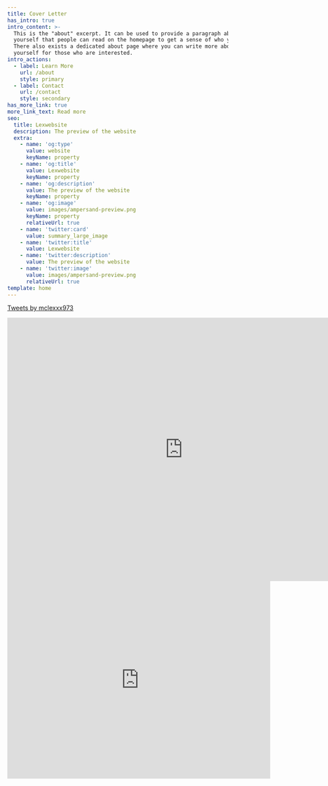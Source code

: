 ```yaml
---
title: Cover Letter
has_intro: true
intro_content: >-
  This is the "about" excerpt. It can be used to provide a paragraph about
  yourself that people can read on the homepage to get a sense of who you are.
  There also exists a dedicated about page where you can write more about
  yourself for those who are interested.
intro_actions:
  - label: Learn More
    url: /about
    style: primary
  - label: Contact
    url: /contact
    style: secondary
has_more_link: true
more_link_text: Read more
seo:
  title: Lexwebsite
  description: The preview of the website
  extra:
    - name: 'og:type'
      value: website
      keyName: property
    - name: 'og:title'
      value: Lexwebsite
      keyName: property
    - name: 'og:description'
      value: The preview of the website
      keyName: property
    - name: 'og:image'
      value: images/ampersand-preview.png
      keyName: property
      relativeUrl: true
    - name: 'twitter:card'
      value: summary_large_image
    - name: 'twitter:title'
      value: Lexwebsite
    - name: 'twitter:description'
      value: The preview of the website
    - name: 'twitter:image'
      value: images/ampersand-preview.png
      relativeUrl: true
template: home
---
```



<a class="twitter-timeline" href="https://twitter.com/mclexxx973?ref_src=twsrc%5Etfw">Tweets by mclexxx973</a> <script async src="https://platform.twitter.com/widgets.js" charset="utf-8"></script>

<iframe src="https://calendar.google.com/calendar/embed?src=b0ef8kfd2ns4v5nriu8koc1t44%40group.calendar.google.com&ctz=America%2FNew_York" style="border: 0" width="800" height="600" frameborder="0" scrolling="no"></iframe>

<iframe src="https://www.google.com/maps/embed?pb=!1m24!1m12!1m3!1d96609.41700136696!2d-74.16309089004756!3d40.826991019302575!2m3!1f0!2f0!3f0!3m2!1i1024!2i768!4f13.1!4m9!3e6!4m3!3m2!1d40.7502146!2d-74.01826059999999!4m3!3m2!1d40.87486!2d-74.13526!5e0!3m2!1sen!2sus!4v1634446990673!5m2!1sen!2sus" width="600" height="450" style="border:0;" allowfullscreen="" loading="lazy"></iframe>
